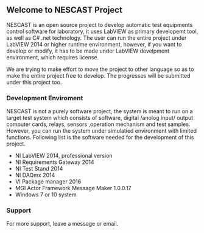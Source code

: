 ## Welcome to NESCAST Project

NESCAST is an open source project to develop automatic test equipments control software for laboratory, it uses LabVIEW as primary developemt tool, as well as C# .net technology. The user can run the entire project under LabVIEW 2014 or higher runtime environment, however, if you want to develop or modify, it has to be made under LabVIEW develpment environment, which requires license.

We are trying to make effort to move the project to other language so as to make the entire project free to develop. The progresses will be submitted under this project too.

### Development Enviroment
NESCAST is not a purely software project, the system is meant to run on a target test system which consists of software, digital /anolog input/ output computer cards, relays, sensors ,operation mechanism and test samples. However, you can run the system under simulatied environment with limited functions. Following list is the software needed for the development of this project.
- NI LabVIEW 2014, professional version
- NI Requirements Gateway 2014
- NI Test Stand 2014
- NI DAQmx 2014
- VI Package manager 2016
- MGI Actor Framework Message Maker 1.0.0.17
- Windows 7 or 10 system

### Support
For more support, leave a message or email.
